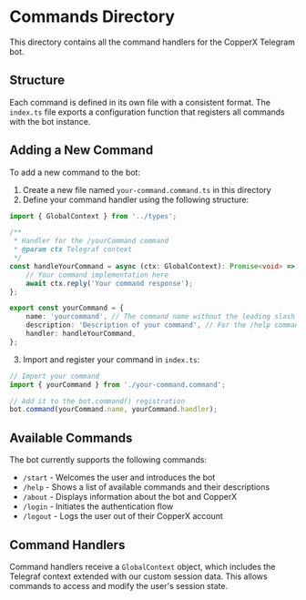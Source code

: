 # Commands Directory

This directory contains all the command handlers for the CopperX Telegram bot.

## Structure

Each command is defined in its own file with a consistent format. The `index.ts` file exports a configuration function that registers all commands with the bot instance.

## Adding a New Command

To add a new command to the bot:

1. Create a new file named `your-command.command.ts` in this directory
2. Define your command handler using the following structure:

```typescript
import { GlobalContext } from '../types';

/**
 * Handler for the /yourCommand command
 * @param ctx Telegraf context
 */
const handleYourCommand = async (ctx: GlobalContext): Promise<void> => {
    // Your command implementation here
    await ctx.reply('Your command response');
};

export const yourCommand = {
    name: 'yourcommand', // The command name without the leading slash
    description: 'Description of your command', // For the /help command and BotFather
    handler: handleYourCommand,
};
```

3. Import and register your command in `index.ts`:

```typescript
// Import your command
import { yourCommand } from './your-command.command';

// Add it to the bot.command() registration
bot.command(yourCommand.name, yourCommand.handler);
```

## Available Commands

The bot currently supports the following commands:

- `/start` - Welcomes the user and introduces the bot
- `/help` - Shows a list of available commands and their descriptions
- `/about` - Displays information about the bot and CopperX
- `/login` - Initiates the authentication flow
- `/logout` - Logs the user out of their CopperX account

## Command Handlers

Command handlers receive a `GlobalContext` object, which includes the Telegraf context extended with our custom session data. This allows commands to access and modify the user's session state.